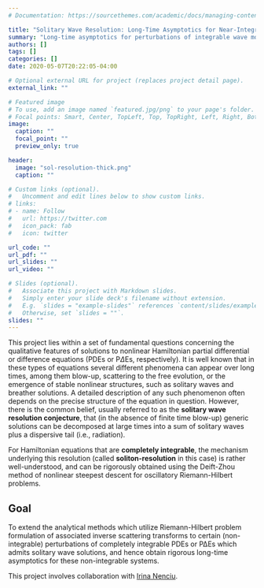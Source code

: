 ```yaml
---
# Documentation: https://sourcethemes.com/academic/docs/managing-content/

title: "Solitary Wave Resolution: Long-Time Asymptotics for Near-Integrable Systems"
summary: "Long-time asymptotics for perturbations of integrable wave models that admit solitary wave solutions."
authors: []
tags: []
categories: []
date: 2020-05-07T20:22:05-04:00

# Optional external URL for project (replaces project detail page).
external_link: ""

# Featured image
# To use, add an image named `featured.jpg/png` to your page's folder.
# Focal points: Smart, Center, TopLeft, Top, TopRight, Left, Right, BottomLeft, Bottom, BottomRight.
image:
  caption: ""
  focal_point: ""
  preview_only: true

header:
  image: "sol-resolution-thick.png"
  caption: ""

# Custom links (optional).
#   Uncomment and edit lines below to show custom links.
# links:
# - name: Follow
#   url: https://twitter.com
#   icon_pack: fab
#   icon: twitter

url_code: ""
url_pdf: ""
url_slides: ""
url_video: ""

# Slides (optional).
#   Associate this project with Markdown slides.
#   Simply enter your slide deck's filename without extension.
#   E.g. `slides = "example-slides"` references `content/slides/example-slides.md`.
#   Otherwise, set `slides = ""`.
slides: ""
---
```

This project lies within a set of fundamental questions concerning the qualitative features of solutions to nonlinear Hamiltonian partial differential or difference equations (PDEs or P$\Delta$Es, respectively). It is well known that in these types of equations several different phenomena can appear over long times, among them blow-up, scattering to the free evolution, or the emergence of stable nonlinear structures, such as solitary waves and breather solutions. A detailed description of any such phenomenon often depends on the precise structure of the equation in question. However, there is the common belief, usually referred to as the **solitary wave resolution conjecture**, that (in the absence of finite time blow-up) generic solutions can be decomposed at large times into a sum of solitary waves plus a dispersive tail (i.e., radiation).

For Hamiltonian equations that are **completely integrable**, the mechanism underlying this resolution (called **soliton-resolution** in this case) is rather well-understood, and can be rigorously obtained using the Deift-Zhou method of nonlinear steepest descent for oscillatory Riemann-Hilbert problems.

## Goal

To extend the analytical methods which utilize Riemann-Hilbert problem formulation of associated inverse scattering transforms to certain (non-integrable) perturbations of completely integrable PDEs or P∆Es which admits solitary wave solutions, and hence obtain rigorous long-time asymptotics for these non-integrable systems.

This project involves collaboration with [Irina Nenciu](https://www.math.uic.edu/~nenciu/).
